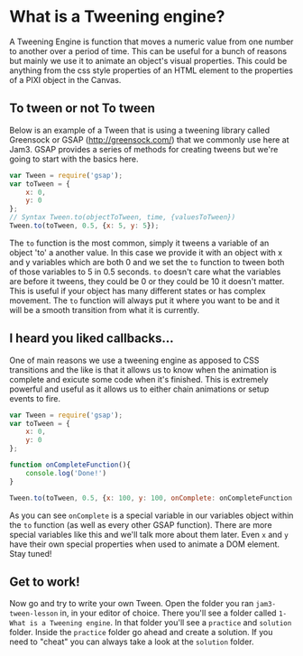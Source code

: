 # What is a Tweening engine?

A Tweening Engine is function that moves a numeric value from one number to another over a period of time. This can be useful for a bunch of reasons but mainly we use it to animate an object's visual properties. This could be anything from the css style properties of an HTML element to the properties of a PIXI object in the Canvas.

## To tween or not To tween

Below is an example of a Tween that is using a tweening library called Greensock or GSAP (http://greensock.com/) that we commonly use here at Jam3. GSAP provides a series of methods for creating tweens but we're going to start with the basics here. 

```javascript
var Tween = require('gsap');
var toTween = {
    x: 0,
    y: 0
};
// Syntax Tween.to(objectToTween, time, {valuesToTween})
Tween.to(toTween, 0.5, {x: 5, y: 5});
```

The `to` function is the most common, simply it tweens a variable of an object 'to' a another value. In this case we provide it with an object with x and y variables which are both 0 and we set the `to` function to tween both of those variables to 5 in 0.5 seconds. `to` doesn't care what the variables are before it tweens, they could be 0 or they could be 10 it doesn't matter. This is useful if your object has many different states or has complex movement. The `to` function will always put it where you want to be and it will be a smooth transition from what it is currently.

## I heard you liked callbacks...

One of main reasons we use a tweening engine as apposed to CSS transitions and the like is that it allows us to know when the animation is complete and exicute some code when it's finished. This is extremely powerful and useful as it allows us to either chain animations or setup events to fire.

```javascript
var Tween = require('gsap');
var toTween = {
    x: 0,
    y: 0
};

function onCompleteFunction(){
	console.log('Done!')
}

Tween.to(toTween, 0.5, {x: 100, y: 100, onComplete: onCompleteFunction });
```

As you can see `onComplete` is a special variable in our variables object within the `to` function (as well as every other GSAP function). There are more special variables like this and we'll talk more about them later. Even `x` and `y` have their own special properties when used to animate a DOM element. Stay tuned! 

## Get to work!

Now go and try to write your own Tween. Open the folder you ran `jam3-tween-lesson` in, in your editor of choice. There you'll see a folder called `1- What is a Tweening engine`. In that folder you'll see a `practice` and `solution` folder. Inside the `practice` folder go ahead and create a solution. If you need to "cheat" you can always take a look at the `solution` folder.